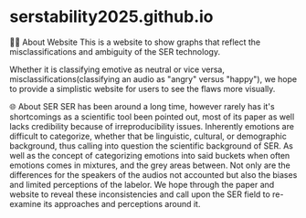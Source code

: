 # serstability2025.github.io

👩‍💻 About Website
This is a website to show graphs that reflect the misclassifications and ambiguity of the SER technology.

Whether it is classifying emotive as neutral or vice versa, misclassifications(classifying an audio as "angry" versus "happy"), we hope to provide a simplistic website for users to see the flaws more visually.

🌐 About SER
SER has been around a long time, however rarely has it's shortcomings as a scientific tool been pointed out, most of its paper as well lacks credibility because of irreproducibility issues. Inherently emotions are difficult to categorize, whether that be linguistic, cultural, or demographic background, thus calling into question the scientific background of SER. As well as the concept of categorizing emotions into said buckets when often emotions comes in mixtures, and the grey areas between. Not only are the differences for the speakers of the audios not accounted but also the biases and limited perceptions of the labelor. We hope through the paper and website to reveal these inconsistencies and call upon the SER field to re-examine its approaches and perceptions around it. 







